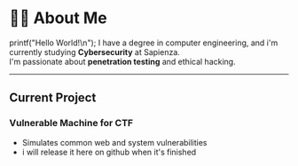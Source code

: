 # 👨‍💻 About Me

printf("Hello World!\n");
I have a degree in computer engineering, and i'm currently studying **Cybersecurity** at Sapienza.  
I'm passionate about **penetration testing** and ethical hacking.

---

## Current Project

### Vulnerable Machine for CTF
- Simulates common web and system vulnerabilities
- i will release it here on github when it's finished
